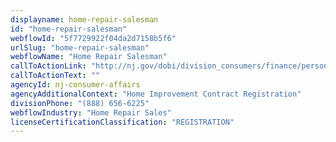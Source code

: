```yaml
---
displayname: home-repair-salesman
id: "home-repair-salesman"
webflowId: "5f7729922f04da2d7158b5f6"
urlSlug: "home-repair-salesman"
webflowName: "Home Repair Salesman"
callToActionLink: "http://nj.gov/dobi/division_consumers/finance/personalfinance_menu.htm"
callToActionText: ""
agencyId: nj-consumer-affairs
agencyAdditionalContext: "Home Improvement Contract Registration"
divisionPhone: "(888) 656-6225"
webflowIndustry: "Home Repair Sales"
licenseCertificationClassification: "REGISTRATION"
---
```

